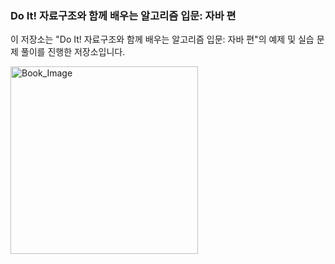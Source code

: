 ### Do It! 자료구조와 함께 배우는 알고리즘 입문: 자바 편

이 저장소는 "Do It! 자료구조와 함께 배우는 알고리즘 입문: 자바 편"의 예제 및 실습 문제 풀이를 진행한 저장소입니다.

<img src="https://contents.kyobobook.co.kr/sih/fit-in/458x0/pdt/9791163033486.jpg" alt="Book_Image" width="300px">

